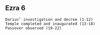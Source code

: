 ## Ezra 6

```
Darius’ investigation and decree (1-12)
Temple completed and inaugurated (13-18)
Passover observed (19-22)
```
